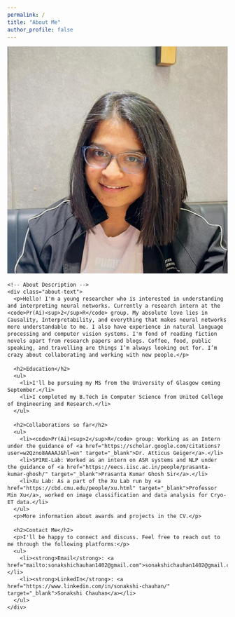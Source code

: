 ```yaml
---
permalink: /
title: "About Me"
author_profile: false
---
```


<div class="about-container">
    <!-- Profile Photo -->
    <div class="about-photo">
      <img src="/images/Prof_photo.jpeg" alt="Sonakshi Chauhan">
    </div>

    <!-- About Description -->
    <div class="about-text">
      <p>Hello! I'm a young researcher who is interested in understanding and interpreting neural networks. Currently a research intern at the <code>Pr(Ai)<sup>2</sup>R</code> group. My absolute love lies in Causality, Interpretability, and everything that makes neural networks more understandable to me. I also have experience in natural language processing and computer vision systems. I'm fond of reading fiction novels apart from research papers and blogs. Coffee, food, public speaking, and travelling are things I’m always looking out for. I’m crazy about collaborating and working with new people.</p>

      <h2>Education</h2>
      <ul>
        <li>I'll be pursuing my MS from the University of Glasgow coming September.</li>
        <li>I completed my B.Tech in Computer Science from United College of Engineering and Research.</li>
      </ul>

      <h2>Collaborations so far</h2>
      <ul>
        <li><code>Pr(Ai)<sup>2</sup>R</code> group: Working as an Intern under the guidance of <a href="https://scholar.google.com/citations?user=w2Qzno8AAAAJ&hl=en" target="_blank">Dr. Atticus Geiger</a>.</li>
        <li>SPIRE-Lab: Worked as an intern on ASR systems and NLP under the guidance of <a href="https://eecs.iisc.ac.in/people/prasanta-kumar-ghosh/" target="_blank">Prasanta Kumar Ghosh Sir</a>.</li>
        <li>Xu Lab: As a part of the Xu Lab run by <a href="https://cbd.cmu.edu/people/xu.html" target="_blank">Professor Min Xu</a>, worked on image classification and data analysis for Cryo-ET data.</li>
      </ul>
      <p>More information about awards and projects in the CV.</p>

      <h2>Contact Me</h2>
      <p>I'll be happy to connect and discuss. Feel free to reach out to me through the following platforms:</p>
      <ul>
        <li><strong>Email</strong>: <a href="mailto:sonakshichauhan1402@gmail.com">sonakshichauhan1402@gmail.com</a></li>
        <li><strong>LinkedIn</strong>: <a href="https://www.linkedin.com/in/sonakshi-chauhan/" target="_blank">Sonakshi Chauhan</a></li>
      </ul>
    </div>
</div>
